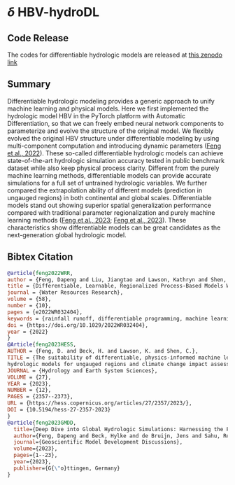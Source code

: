 # $\delta$ HBV-hydroDL

## Code Release

The codes for differentiable hydrologic models are released at [this zenodo link](https://doi.org/10.5281/zenodo.7091334)

## Summary

Differentiable hydrologic modeling provides a generic approach to unify machine learning and physical models. Here we first implemented the hydrologic model HBV in the PyTorch platform with Automatic Differentiation, so that we can freely embed neural network components to parameterize and evolve the structure of the original model. We flexibly evolved the original HBV structure under differentiable modeling by using multi-component computation and introducing dynamic parameters ([Feng et al., 2022](https://doi.org/10.1029/2022WR032404)). These so-called differentiable hydrologic models can achieve state-of-the-art hydrologic simulation accuracy tested in public benchmark dataset while also keep physical process clarity. Different from the purely machine learning methods, differentiable models can provide accurate simulations for a full set of untrained hydrologic variables. We further compared the extrapolation ability of different models (prediction in ungauged regions) in both continental and global scales. Differentiable models stand out showing superior spatial generalization performance compared with traditional parameter regionalization and purely machine learning methods ([Feng et al., 2023](https://hess.copernicus.org/articles/27/2357/2023/); [Feng et al., 2023](https://gmd.copernicus.org/preprints/gmd-2023-190/)). These characteristics show differentiable models can be great candidates as the next-generation global hydrologic model.

## Bibtex Citation

```bibtex
@article{feng2022WRR,
author = {Feng, Dapeng and Liu, Jiangtao and Lawson, Kathryn and Shen, Chaopeng},
title = {Differentiable, Learnable, Regionalized Process-Based Models With Multiphysical Outputs can Approach State-Of-The-Art Hydrologic Prediction Accuracy},
journal = {Water Resources Research},
volume = {58},
number = {10},
pages = {e2022WR032404},
keywords = {rainfall runoff, differentiable programming, machine learning, physical model, differentiable hydrology, LSTM},
doi = {https://doi.org/10.1029/2022WR032404},
year = {2022}
}
@Article{feng2023HESS,
AUTHOR = {Feng, D. and Beck, H. and Lawson, K. and Shen, C.},
TITLE = {The suitability of differentiable, physics-informed machine learning
hydrologic models for ungauged regions and climate change impact assessment},
JOURNAL = {Hydrology and Earth System Sciences},
VOLUME = {27},
YEAR = {2023},
NUMBER = {12},
PAGES = {2357--2373},
URL = {https://hess.copernicus.org/articles/27/2357/2023/},
DOI = {10.5194/hess-27-2357-2023}
}
@article{feng2023GMDD,
  title={Deep Dive into Global Hydrologic Simulations: Harnessing the Power of Deep Learning and Physics-informed Differentiable Models ($\delta$HBV-globe1. 0-hydroDL)},
  author={Feng, Dapeng and Beck, Hylke and de Bruijn, Jens and Sahu, Reetik Kumar and Satoh, Yusuke and Wada, Yoshihide and Liu, Jiangtao and Pan, Ming and Lawson, Kathryn and Shen, Chaopeng},
  journal={Geoscientific Model Development Discussions},
  volume={2023},
  pages={1--23},
  year={2023},
  publisher={G{\"o}ttingen, Germany}
}
```
